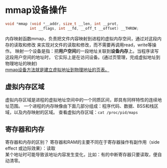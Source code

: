 # mmap设备操作
``` C++
void *mmap (void *__addr, size_t __len, int __prot,
		   int __flags, int __fd, __off_t __offset) __THROW;
```
内存映射函数mmap，负责把文件内容映射到进程的虚拟内存空间，通过对这段内存的读取和修改
来实现对文件的读取和修改，而不需要再调用read，write等操作。
映射一个设备是指：把**用户空间**的一段地址关联到**设备内存**上。当程序读写这段用户空间的地址时，
它实际上是在访问设备。(通过页管理，完成虚拟地址到物理地址的映射)  
<u> mmap设备方法就是建立虚拟地址到物理地址的页表。</u>  

## 虚拟内存区域  
虚拟内存区域是进程的虚拟地址空间中的一个同质区间，即具有同样特性的连续地址范围。
一个进程的内存映像由下面几部分组成：程序代码、数据、BSS和栈区域，以及内存映射的区域。
查看虚拟内存区域：`cat /proc/pid/maps`

## 寄存器和内存
寄存器和内存的区别？
寄存器和RAM的主要不同在于寄存器操作有副作用（side effect 或边际效果）：读取  
某个地址时可能导致该地址内容发生变化，比如：有的中断寄存器只要读取，便自动清零。
